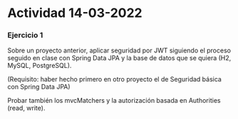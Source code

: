 # Actividad 14-03-2022
### Ejercicio 1

Sobre un proyecto anterior, aplicar seguridad por JWT siguiendo el proceso seguido en clase con Spring Data JPA y la base de datos que se quiera (H2, MySQL, PostgreSQL).

(Requisito: haber hecho primero en otro proyecto el de Seguridad básica con Spring Data JPA)

Probar también los mvcMatchers y la autorización basada en Authorities (read, write).